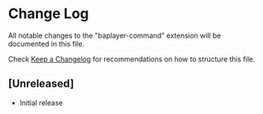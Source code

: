 # Change Log

All notable changes to the "baplayer-command" extension will be documented in this file.

Check [Keep a Changelog](http://keepachangelog.com/) for recommendations on how to structure this file.

## [Unreleased]

- Initial release